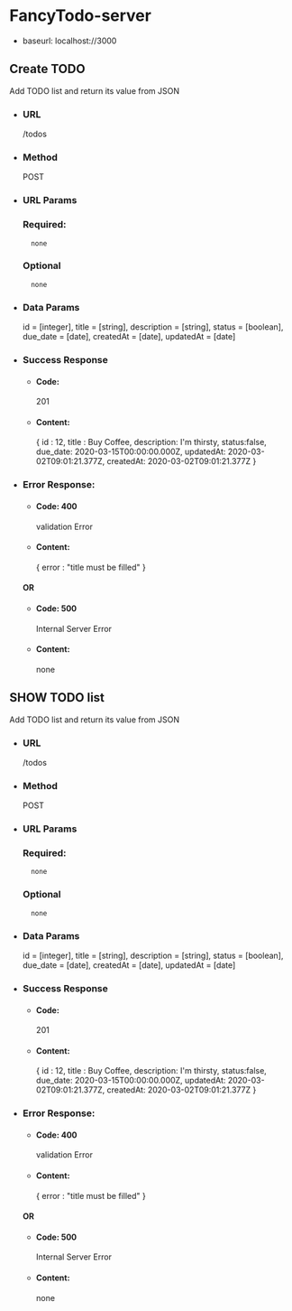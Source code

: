 # FancyTodo-server
- baseurl: localhost://3000

## Create TODO
Add TODO list and return its value from JSON

- ### URL

    /todos
- ### Method

    POST
- ### URL Params

    ### Required:
        none
    ### Optional
        none
- ### Data Params
    id = [integer], title = [string], description = [string], status = [boolean], due_date = [date], createdAt = [date], updatedAt = [date]

- ### Success Response

    - #### Code: 
        201
    - #### Content: 
        { id : 12, title : Buy Coffee, description: I'm thirsty, status:false, due_date: 2020-03-15T00:00:00.000Z, updatedAt: 2020-03-02T09:01:21.377Z, createdAt: 2020-03-02T09:01:21.377Z }

- ### Error Response:

    - #### Code: 400
        validation Error
    - #### Content: 
        { error : "title must be filled" }
    #### OR

    - #### Code: 500
        Internal Server Error
    - #### Content:
        none


## SHOW TODO list
Add TODO list and return its value from JSON

- ### URL

    /todos
- ### Method

    POST
- ### URL Params

    ### Required:
        none
    ### Optional
        none
- ### Data Params
    id = [integer], title = [string], description = [string], status = [boolean], due_date = [date], createdAt = [date], updatedAt = [date]

- ### Success Response

    - #### Code: 
        201
    - #### Content: 
        { id : 12, title : Buy Coffee, description: I'm thirsty, status:false, due_date: 2020-03-15T00:00:00.000Z, updatedAt: 2020-03-02T09:01:21.377Z, createdAt: 2020-03-02T09:01:21.377Z }

- ### Error Response:

    - #### Code: 400
        validation Error
    - #### Content: 
        { error : "title must be filled" }
    #### OR

    - #### Code: 500
        Internal Server Error
    - #### Content:
        none